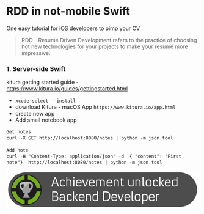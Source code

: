 # RDD in not-mobile Swift 
One easy tutorial for iOS developers to pimp your CV
> RDD - Resumé Driven Development refers to the practice of choosing hot new technologies for your projects to make your resumé more impressive.

### 1. Server-side Swift
kitura getting started guide - https://www.kitura.io/guides/gettingstarted.html
 - `xcode-select --install`
 - download Kitura - macOS App `https://www.kitura.io/app.html`
 - create new app
 - Add small notebook app

```
Get notes
curl -X GET http://localhost:8080/notes | python -m json.tool

Add note
curl -H "Content-Type: application/json" -d '{ "content": "First note"}' http://localhost:8080/notes | python -m json.tool
```

 ![arch diagram](RXCgnHUy.png)
